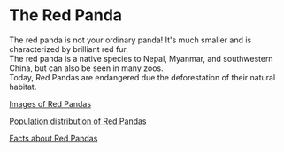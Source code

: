 <html lang="en" dir="ltr"><head>
    <link href="cssfile.css" type="text/css" rel="stylesheet"/>
    <meta charset="utf-8">
    <title>All About the Red Panda</title>
  </head>
  <body>
    <h1>The Red Panda</h1>
      <p>The red panda is not your ordinary panda! It's much smaller and is characterized by brilliant red fur.<br>
        The red panda is a native species to Nepal, Myanmar, and southwestern China, but can also be seen in many zoos.<br>
         Today, Red Pandas are endangered due the deforestation of their natural habitat.</p>
      <p><a href="images.html">Images of Red Pandas</a></p>
      <p><a href="facts.html">Population distribution of Red Pandas</a></p>
      <p><a href="list.html">Facts about Red Pandas</a></p>

</body>
</html>

